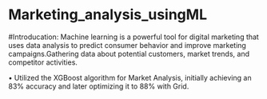 # Marketing_analysis_usingML
#Introducation:
Machine learning is a powerful tool for digital marketing that uses data analysis to predict consumer behavior and improve marketing campaigns.Gathering data about potential customers, market trends, and competitor activities.

•	Utilized the XGBoost algorithm for Market Analysis, initially achieving an 83% accuracy and later optimizing it to 88% with Grid.
